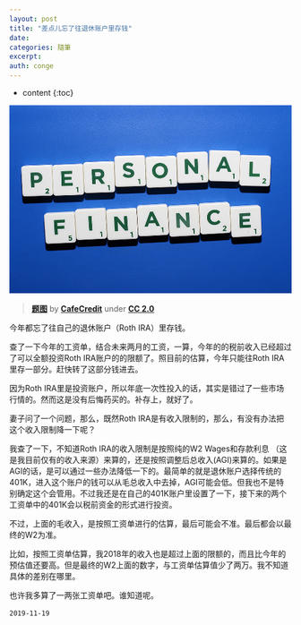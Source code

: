 ```yaml
---
layout: post
title: "差点儿忘了往退休账户里存钱"
date:
categories: 隨筆
excerpt:
auth: conge
---
```

* content
{:toc}

![](/assets/images/隨筆/118382-9d00f6eb17e5cdbc.png)

> **[题图](https://www.flickr.com/photos/cafecredit/27094858754)** by **[CafeCredit](https://www.cafecredit.com/)** under **[CC 2.0](https://creativecommons.org/licenses/by/2.0/)**


今年都忘了往自己的退休账户（Roth IRA）里存钱。

查了一下今年的工资单，结合未来两月的工资，一算，今年的的税前收入已经超过了可以全额投资Roth IRA账户的的限额了。照目前的估算，今年只能往Roth IRA里存一部分。赶快转了这部分钱进去。

因为Roth IRA里是投资账户，所以年底一次性投入的话，其实是错过了一些市场行情的。然而这是没有后悔药买的。补存上，就好了。

妻子问了一个问题，那么，既然Roth IRA是有收入限制的，那么，有没有办法把这个收入限制降一下呢？

我查了一下，不知道Roth IRA的收入限制是按照纯的W2 Wages和存款利息 （这是我目前仅有的收入来源）来算的，还是按照调整后总收入(AGI)来算的。如果是AGI的话，是可以通过一些办法降低一下的。最简单的就是退休账户选择传统的401K，进入这个账户的钱可以从毛总收入中去掉，AGI可能会低。但我也不是特别确定这个会管用。不过我还是在自己的401K账户里设置了一下，接下来的两个工资单中的401K会以税前资金的形式进行投资。

不过，上面的毛收入，是按照工资单进行的估算，最后可能会不准。最后都会以最终的W2为准。

比如，按照工资单估算，我2018年的收入也是超过上面的限额的，而且比今年的预估值还要高。但是最终的W2上面的数字，与工资单估算值少了两万。我不知道具体的差别在哪里。

也许我多算了一两张工资单吧。谁知道呢。


```
2019-11-19
```
